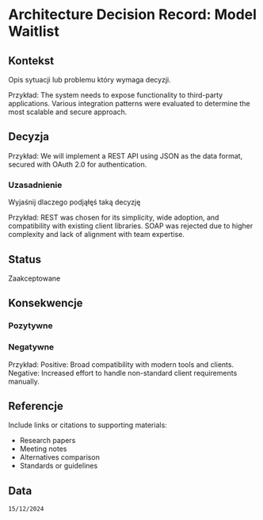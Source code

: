 # Architecture Decision Record: Model Waitlist

## Kontekst
Opis sytuacji lub problemu który wymaga decyzji. 

Przykład:
The system needs to expose functionality to third-party applications. Various integration patterns were evaluated to determine the most scalable and secure approach.

## Decyzja

Przykład:
We will implement a REST API using JSON as the data format, secured with OAuth 2.0 for authentication.

### Uzasadnienie
Wyjaśnij dlaczego podjąłęś taką decyzję

Przykład: 
REST was chosen for its simplicity, wide adoption, and compatibility with existing client libraries. SOAP was rejected due to higher complexity and lack of alignment with team expertise.

## Status

Zaakceptowane

## Konsekwencje

### Pozytywne
### Negatywne

Przykład: 
Positive: Broad compatibility with modern tools and clients.
Negative: Increased effort to handle non-standard client requirements manually.

## Referencje

Include links or citations to supporting materials:
- Research papers
- Meeting notes
- Alternatives comparison
- Standards or guidelines

## Data

``15/12/2024``